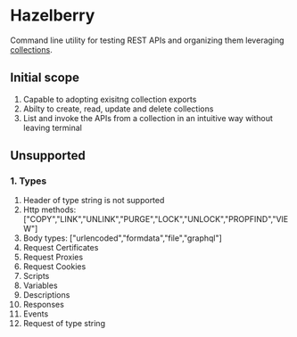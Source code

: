 # Hazelberry

Command line utility for testing REST APIs and organizing them leveraging [collections](https://learning.postman.com/docs/collections/collections-overview/).

## Initial scope
1. Capable to adopting exisitng collection exports
2. Abilty to create, read, update and delete collections
3. List and invoke the APIs from a collection in an intuitive way without leaving terminal


## Unsupported 
### 1. Types
1. Header of type string is not supported
2. Http methods: ["COPY","LINK","UNLINK","PURGE","LOCK","UNLOCK","PROPFIND","VIEW"]
3. Body types: ["urlencoded","formdata","file","graphql"]
4. Request Certificates
5. Request Proxies
6. Request Cookies
7. Scripts
8. Variables
9. Descriptions
10. Responses
11. Events
12. Request of type string